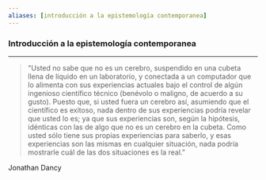 ```yaml
---
aliases: [introducción a la epistemología contemporanea]
---
```



### Introducción a la epistemología contemporanea
---

>"Usted no sabe que no es un cerebro, suspendido en una cubeta llena de líquido en un laboratorio, y conectada a un computador que lo alimenta con sus experiencias actuales bajo el control de algún ingenioso científico técnico (benévolo o maligno, de acuerdo a su gusto). Puesto que, si usted fuera un cerebro así, asumiendo que el científico es exitoso, nada dentro de sus experiencias podría revelar que usted lo es; ya que sus experiencias son, según la hipótesis, idénticas con las de algo que no es un cerebro en la cubeta. Como usted sólo tiene sus propias experiencias para saberlo, y esas experiencias son las mismas en cualquier situación, nada podría mostrarle cuál de las dos situaciones es la real.”

Jonathan Dancy

